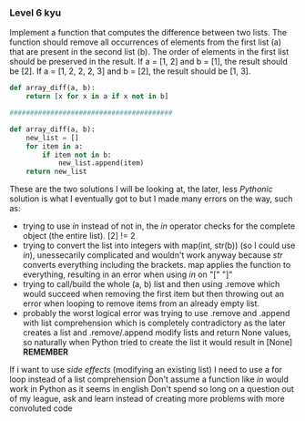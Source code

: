 ### Level 6 kyu

Implement a function that computes the difference between two lists. The function should remove all occurrences of elements from the first list (a) that are present in the second list (b). The order of elements in the first list should be preserved in the result.
If a = [1, 2] and b = [1], the result should be [2].
If a = [1, 2, 2, 2, 3] and b = [2], the result should be [1, 3].


```Python
def array_diff(a, b):
    return [x for x in a if x not in b]

########################################

def array_diff(a, b):
    new_list = []
    for item in a:
        if item not in b:
            new_list.append(item)
    return new_list
```

These are the two solutions I will be looking at, the later, less *Pythonic* solution is what I eventually got to but I made many errors on the way, such as:

* trying to use *in* instead of not in, the *in* operator checks for the complete object (the entire list). [2] != 2
* trying to convert the list into integers with map(int, str(b)) (so I could use *in*), unessecarily complicated and wouldn't work anyway because *str* converts everything including the brackets. map applies the function to everything, resulting in an error when using *in* on "[" "]"
* trying to call/build the whole (a, b) list and then using .remove which would succeed when removing the first item but then throwing out an error when looping to remove items from an already empty list.
* probably the worst logical error was trying to use .remove and .append with list comprehension which is completely contradictory as the later creates a list and .remove/.append modify lists and return None values, so naturally when Python tried to create the list it would result in [None]                                           ****REMEMBER****

If i want to use *side effects* (modifying an existing list) I need to use a for loop instead of a list comprehension
Don't assume a function like *in* would work in Python as it seems in english
Don't spend so long on a question out of my league, ask and learn instead of creating more problems with more convoluted code
